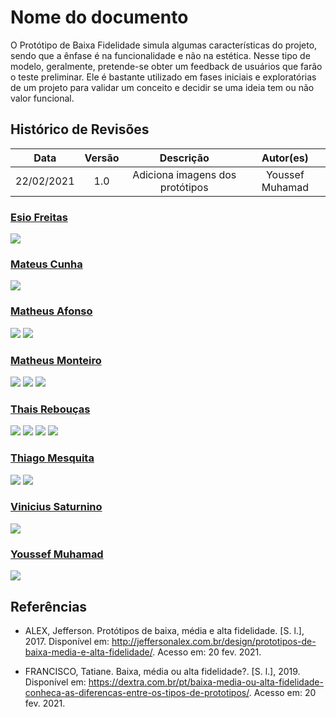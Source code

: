 # Nome do documento

O Protótipo de Baixa Fidelidade simula algumas características do projeto, sendo que a ênfase é na funcionalidade e não na estética. Nesse tipo de modelo, geralmente, pretende-se obter um feedback de usuários que farão o teste preliminar. Ele é bastante utilizado em fases iniciais e exploratórias de um projeto para validar um conceito e decidir se uma ideia tem ou não valor funcional.

## Histórico de Revisões

|    Data    | Versão |       Descrição        |  Autor(es)   |
| :--------: | :----: | :--------------------: | :----------: |
| 22/02/2021 |  1.0   | Adiciona imagens dos protótipos | Youssef Muhamad |


### [Esio Freitas](https://github.com/EsioFreitas)

![](../../assets/img/prototipo-baixa-fidelidade/esio_1.jpg)


### [Mateus Cunha](https://github.com/mateuscunhamaia)

![](../../assets/img/prototipo-baixa-fidelidade/maia_1.jpg)


### [Matheus Afonso](https://github.com/Matheusafonsouza)

![](../../assets/img/prototipo-baixa-fidelidade/afonso_1.jpg)
![](../../assets/img/prototipo-baixa-fidelidade/afonso_2.jpg)


### [Matheus Monteiro](https://github.com/matheusyanmonteiro)

![](../../assets/img/prototipo-baixa-fidelidade/monteiro_1.jpg)
![](../../assets/img/prototipo-baixa-fidelidade/monteiro_2.jpg)
![](../../assets/img/prototipo-baixa-fidelidade/monteiro_3.jpg)

### [Thais Rebouças](https://github.com/Thais-ra)

![](../../assets/img/prototipo-baixa-fidelidade/thais_1.jpg)
![](../../assets/img/prototipo-baixa-fidelidade/thais_2.jpg)
![](../../assets/img/prototipo-baixa-fidelidade/thais_3.jpg)
![](../../assets/img/prototipo-baixa-fidelidade/thais_4.jpg)


### [Thiago Mesquita](https://github.com/thiagompc)

![](../../assets/img/prototipo-baixa-fidelidade/thiago_1.jpg)
![](../../assets/img/prototipo-baixa-fidelidade/thiago_2.jpg)

### [Vinicius Saturnino](https://github.com/viniciussaturnino)

![](../../assets/img/prototipo-baixa-fidelidade/vinicius_1.jpg)

### [Youssef Muhamad](https://github.com/youssef-md)

![](../../assets/img/prototipo-baixa-fidelidade/youssef_1.jpg)



## Referências

- ALEX, Jefferson. Protótipos de baixa, média e alta fidelidade. [S. l.], 2017. Disponível em: http://jeffersonalex.com.br/design/prototipos-de-baixa-media-e-alta-fidelidade/. Acesso em: 20 fev. 2021.

- FRANCISCO, Tatiane. Baixa, média ou alta fidelidade?. [S. l.], 2019. Disponível em: https://dextra.com.br/pt/baixa-media-ou-alta-fidelidade-conheca-as-diferencas-entre-os-tipos-de-prototipos/. Acesso em: 20 fev. 2021.